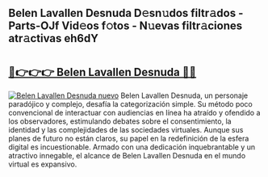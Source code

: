 ## Belen Lavallen Desnuda D𝚎sn𝚞dos filtr𝚊dos - Parts-OJf Vid𝚎os f𝚘tos - N𝚞evas filtr𝚊ciones atr𝚊ctivas eh6dY

# <h2><a href="http://mb4f91x.tromn.icu/?c=Belen+Lavallen+Desnuda">🔗👉👉👉 Belen Lavallen Desnuda 🔗🔗</a></h2>

[![Belen Lavallen Desnuda nuevo](https://i.imgur.com/pEAQMta.gif)](http://mb4f91x.tromn.icu/?c=Belen+Lavallen+Desnuda)
Belen Lavallen Desnuda, un personaje paradójico y complejo, desafía la categorización simple. Su método poco convencional de interactuar con audiencias en línea ha atraído y ofendido a los observadores, estimulando debates sobre el consentimiento, la identidad y las complejidades de las sociedades virtuales. Aunque sus planes de futuro no están claros, su papel en la redefinición de la esfera digital es incuestionable. Armado con una dedicación inquebrantable y un atractivo innegable, el alcance de Belen Lavallen Desnuda en el mundo virtual es expansivo.
